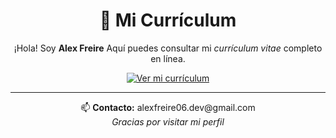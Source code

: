<h1 align="center">💼 Mi Currículum</h1>

<p align="center">
  ¡Hola! Soy <strong>Alex Freire</strong>   
  Aquí puedes consultar mi <em>currículum vitae</em> completo en línea.
</p>

<p align="center">
  <a href="https://alexfreire0.github.io/Curriculum-web" target="_blank">
    <img src="https://img.shields.io/badge/🌐 Ver%20mi%20CV-Alex%20Freire-blue?style=for-the-badge&logo=githubpages&logoColor=white" alt="Ver mi currículum">
  </a>
</p>

---

<p align="center">
  📫 <strong>Contacto:</strong> alexfreire06.dev@gmail.com  
  <br>
   <em>Gracias por visitar mi perfil</em>
</p>
